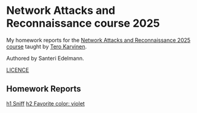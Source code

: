 # Network Attacks and Reconnaissance course 2025

My homework reports for the [Network Attacks and Reconnaissance 2025 course](https://terokarvinen.com/verkkoon-tunkeutuminen-ja-tiedustelu/) taught by [Tero Karvinen](https://terokarvinen.com/). 

Authored by Santeri Edelmann.

[LICENCE](LICENSE)

## Homework Reports

[h1 Sniff](h1-sniff/h1-sniff.md)
[h2 Favorite color: violet](h2-favorite-color/h2-favorite-color.md)
